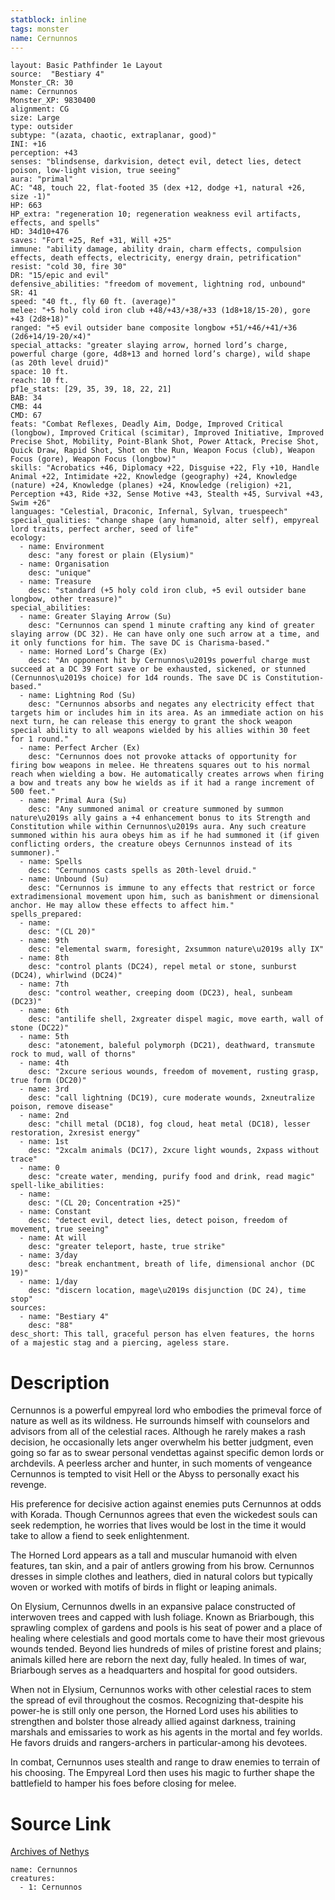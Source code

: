 ```yaml
---
statblock: inline
tags: monster
name: Cernunnos
---
```

```statblock
layout: Basic Pathfinder 1e Layout
source:  "Bestiary 4"
Monster_CR: 30
name: Cernunnos
Monster_XP: 9830400
alignment: CG
size: Large
type: outsider
subtype: "(azata, chaotic, extraplanar, good)"
INI: +16
perception: +43
senses: "blindsense, darkvision, detect evil, detect lies, detect poison, low-light vision, true seeing"
aura: "primal"
AC: "48, touch 22, flat-footed 35 (dex +12, dodge +1, natural +26, size -1)"
HP: 663
HP_extra: "regeneration 10; regeneration weakness evil artifacts, effects, and spells"
HD: 34d10+476
saves: "Fort +25, Ref +31, Will +25"
immune: "ability damage, ability drain, charm effects, compulsion effects, death effects, electricity, energy drain, petrification"
resist: "cold 30, fire 30"
DR: "15/epic and evil"
defensive_abilities: "freedom of movement, lightning rod, unbound"
SR: 41
speed: "40 ft., fly 60 ft. (average)"
melee: "+5 holy cold iron club +48/+43/+38/+33 (1d8+18/15-20), gore +43 (2d8+18)"
ranged: "+5 evil outsider bane composite longbow +51/+46/+41/+36 (2d6+14/19-20/×4)"
special_attacks: "greater slaying arrow, horned lord’s charge, powerful charge (gore, 4d8+13 and horned lord’s charge), wild shape (as 20th level druid)"
space: 10 ft.
reach: 10 ft.
pf1e_stats: [29, 35, 39, 18, 22, 21]
BAB: 34
CMB: 44
CMD: 67
feats: "Combat Reflexes, Deadly Aim, Dodge, Improved Critical (longbow), Improved Critical (scimitar), Improved Initiative, Improved Precise Shot, Mobility, Point-Blank Shot, Power Attack, Precise Shot, Quick Draw, Rapid Shot, Shot on the Run, Weapon Focus (club), Weapon Focus (gore), Weapon Focus (longbow)"
skills: "Acrobatics +46, Diplomacy +22, Disguise +22, Fly +10, Handle Animal +22, Intimidate +22, Knowledge (geography) +24, Knowledge (nature) +24, Knowledge (planes) +24, Knowledge (religion) +21, Perception +43, Ride +32, Sense Motive +43, Stealth +45, Survival +43, Swim +26"
languages: "Celestial, Draconic, Infernal, Sylvan, truespeech"
special_qualities: "change shape (any humanoid, alter self), empyreal lord traits, perfect archer, seed of life"
ecology:
  - name: Environment
    desc: "any forest or plain (Elysium)"
  - name: Organisation
    desc: "unique"
  - name: Treasure
    desc: "standard (+5 holy cold iron club, +5 evil outsider bane longbow, other treasure)"
special_abilities:
  - name: Greater Slaying Arrow (Su)
    desc: "Cernunnos can spend 1 minute crafting any kind of greater slaying arrow (DC 32). He can have only one such arrow at a time, and it only functions for him. The save DC is Charisma-based."
  - name: Horned Lord’s Charge (Ex)
    desc: "An opponent hit by Cernunnos\u2019s powerful charge must succeed at a DC 39 Fort save or be exhausted, sickened, or stunned (Cernunnos\u2019s choice) for 1d4 rounds. The save DC is Constitution-based."
  - name: Lightning Rod (Su)
    desc: "Cernunnos absorbs and negates any electricity effect that targets him or includes him in its area. As an immediate action on his next turn, he can release this energy to grant the shock weapon special ability to all weapons wielded by his allies within 30 feet for 1 round."
  - name: Perfect Archer (Ex)
    desc: "Cernunnos does not provoke attacks of opportunity for firing bow weapons in melee. He threatens squares out to his normal reach when wielding a bow. He automatically creates arrows when firing a bow and treats any bow he wields as if it had a range increment of 500 feet."
  - name: Primal Aura (Su)
    desc: "Any summoned animal or creature summoned by summon nature\u2019s ally gains a +4 enhancement bonus to its Strength and Constitution while within Cernunnos\u2019s aura. Any such creature summoned within his aura obeys him as if he had summoned it (if given conflicting orders, the creature obeys Cernunnos instead of its summoner)."
  - name: Spells
    desc: "Cernunnos casts spells as 20th-level druid."
  - name: Unbound (Su)
    desc: "Cernunnos is immune to any effects that restrict or force extradimensional movement upon him, such as banishment or dimensional anchor. He may allow these effects to affect him."
spells_prepared:
  - name:
    desc: "(CL 20)"
  - name: 9th
    desc: "elemental swarm, foresight, 2xsummon nature\u2019s ally IX"
  - name: 8th
    desc: "control plants (DC24), repel metal or stone, sunburst (DC24), whirlwind (DC24)"
  - name: 7th
    desc: "control weather, creeping doom (DC23), heal, sunbeam (DC23)"
  - name: 6th
    desc: "antilife shell, 2xgreater dispel magic, move earth, wall of stone (DC22)"
  - name: 5th
    desc: "atonement, baleful polymorph (DC21), deathward, transmute rock to mud, wall of thorns"
  - name: 4th
    desc: "2xcure serious wounds, freedom of movement, rusting grasp, true form (DC20)"
  - name: 3rd
    desc: "call lightning (DC19), cure moderate wounds, 2xneutralize poison, remove disease"
  - name: 2nd
    desc: "chill metal (DC18), fog cloud, heat metal (DC18), lesser restoration, 2xresist energy"
  - name: 1st
    desc: "2xcalm animals (DC17), 2xcure light wounds, 2xpass without trace"
  - name: 0
    desc: "create water, mending, purify food and drink, read magic"
spell-like_abilities:
  - name:
    desc: "(CL 20; Concentration +25)"
  - name: Constant
    desc: "detect evil, detect lies, detect poison, freedom of movement, true seeing"
  - name: At will
    desc: "greater teleport, haste, true strike"
  - name: 3/day
    desc: "break enchantment, breath of life, dimensional anchor (DC 19)"
  - name: 1/day
    desc: "discern location, mage\u2019s disjunction (DC 24), time stop"
sources:
  - name: "Bestiary 4"
    desc: "88"
desc_short: This tall, graceful person has elven features, the horns of a majestic stag and a piercing, ageless stare.
```
# Description
Cernunnos is a powerful empyreal lord who embodies the primeval force of nature as well as its wildness. He surrounds himself with counselors and advisors from all of the celestial races. Although he rarely makes a rash decision, he occasionally lets anger overwhelm his better judgment, even going so far as to swear personal vendettas against specific demon lords or archdevils. A peerless archer and hunter, in such moments of vengeance Cernunnos is tempted to visit Hell or the Abyss to personally exact his revenge.

His preference for decisive action against enemies puts Cernunnos at odds with Korada. Though Cernunnos agrees that even the wickedest souls can seek redemption, he worries that lives would be lost in the time it would take to allow a fiend to seek enlightenment.

The Horned Lord appears as a tall and muscular humanoid with elven features, tan skin, and a pair of antlers growing from his brow. Cernunnos dresses in simple clothes and leathers, died in natural colors but typically woven or worked with motifs of birds in flight or leaping animals.

On Elysium, Cernunnos dwells in an expansive palace constructed of interwoven trees and capped with lush foliage. Known as Briarbough, this sprawling complex of gardens and pools is his seat of power and a place of healing where celestials and good mortals come to have their most grievous wounds tended. Beyond lies hundreds of miles of pristine forest and plains; animals killed here are reborn the next day, fully healed. In times of war, Briarbough serves as a headquarters and hospital for good outsiders.

When not in Elysium, Cernunnos works with other celestial races to stem the spread of evil throughout the cosmos. Recognizing that-despite his power-he is still only one person, the Horned Lord uses his abilities to strengthen and bolster those already allied against darkness, training marshals and emissaries to work as his agents in the mortal and fey worlds. He favors druids and rangers-archers in particular-among his devotees.

In combat, Cernunnos uses stealth and range to draw enemies to terrain of his choosing. The Empyreal Lord then uses his magic to further shape the battlefield to hamper his foes before closing for melee.
# Source Link
[Archives of Nethys](https://aonprd.com/MonsterDisplay.aspx?ItemName=Cernunnos)
```encounter-table
name: Cernunnos
creatures:
  - 1: Cernunnos
```
